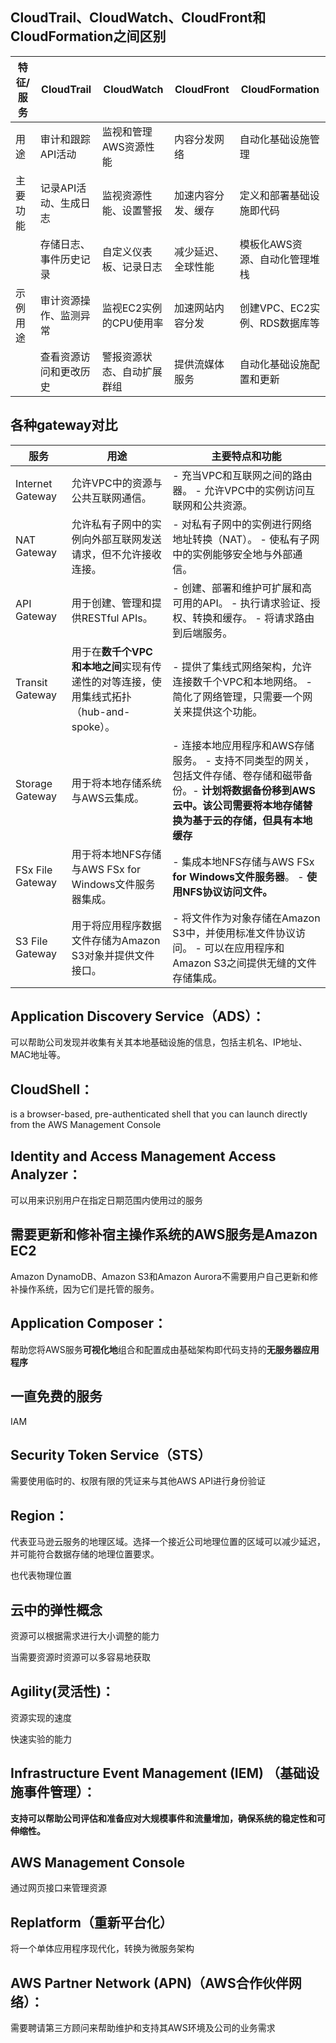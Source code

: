 ## CloudTrail、CloudWatch、CloudFront和CloudFormation之间区别

| 特征/服务         | CloudTrail                | CloudWatch                | CloudFront                | CloudFormation             |
|-------------------|--------------------------|--------------------------|--------------------------|---------------------------|
| 用途              | 审计和跟踪API活动         | 监视和管理AWS资源性能      | 内容分发网络             | 自动化基础设施管理           |
| 主要功能          | 记录API活动、生成日志     | 监视资源性能、设置警报    | 加速内容分发、缓存       | 定义和部署基础设施即代码       |
|                  | 存储日志、事件历史记录    | 自定义仪表板、记录日志     | 减少延迟、全球性能       | 模板化AWS资源、自动化管理堆栈 |
| 示例用途          | 审计资源操作、监测异常    | 监视EC2实例的CPU使用率    | 加速网站内容分发         | 创建VPC、EC2实例、RDS数据库等  |
|                  | 查看资源访问和更改历史    | 警报资源状态、自动扩展群组 | 提供流媒体服务         | 自动化基础设施配置和更新       |

## 各种gateway对比

| 服务               | 用途                                                         | 主要特点和功能                                                                                                        |
|--------------------|--------------------------------------------------------------|-----------------------------------------------------------------------------------------------------------------------|
| Internet Gateway   | 允许VPC中的资源与公共互联网通信。                         | - 充当VPC和互联网之间的路由器。 - 允许VPC中的实例访问互联网和公共资源。                                        |
| NAT Gateway        | 允许私有子网中的实例向外部互联网发送请求，但不允许接收连接。 | - 对私有子网中的实例进行网络地址转换（NAT）。 - 使私有子网中的实例能够安全地与外部通信。                            |
| API Gateway        | 用于创建、管理和提供RESTful APIs。                           | - 创建、部署和维护可扩展和高可用的API。 - 执行请求验证、授权、转换和缓存。 - 将请求路由到后端服务。                |
| Transit Gateway    | 用于在**数千个VPC和本地之间**实现有传递性的对等连接，使用集线式拓扑（hub-and-spoke）。 | - 提供了集线式网络架构，允许连接数千个VPC和本地网络。 - 简化了网络管理，只需要一个网关来提供这个功能。 |
| Storage Gateway    | 用于将本地存储系统与AWS云集成。                            | - 连接本地应用程序和AWS存储服务。 - 支持不同类型的网关，包括文件存储、卷存储和磁带备份。- **计划将数据备份移到AWS云中。该公司需要将本地存储替换为基于云的存储，但具有本地缓存**                        |
| FSx File Gateway   | 用于将本地NFS存储与AWS FSx for Windows文件服务器集成。    | - 集成本地NFS存储与AWS FSx **for Windows文件服务器**。 - **使用NFS协议访问文件。**                                    |
| S3 File Gateway    | 用于将应用程序数据文件存储为Amazon S3对象并提供文件接口。 | - 将文件作为对象存储在Amazon S3中，并使用标准文件协议访问。 - 可以在应用程序和Amazon S3之间提供无缝的文件存储集成。 |

## Application Discovery Service（ADS）：

可以帮助公司发现并收集有关其本地基础设施的信息，包括主机名、IP地址、MAC地址等。

## CloudShell：

is a browser-based, pre-authenticated shell that you can launch directly from the AWS Management Console

## Identity and Access Management Access Analyzer：

可以用来识别用户在指定日期范围内使用过的服务

## 需要更新和修补宿主操作系统的AWS服务是Amazon EC2

Amazon DynamoDB、Amazon S3和Amazon Aurora不需要用户自己更新和修补操作系统，因为它们是托管的服务。

## Application Composer：

帮助您将AWS服务**可视化地**组合和配置成由基础架构即代码支持的**无服务器应用程序**

## 一直免费的服务

IAM

## Security Token Service（STS）

需要使用临时的、权限有限的凭证来与其他AWS API进行身份验证

## Region：

代表亚马逊云服务的地理区域。选择一个接近公司地理位置的区域可以减少延迟，并可能符合数据存储的地理位置要求。

也代表物理位置

## 云中的弹性概念

资源可以根据需求进行大小调整的能力 
 
当需要资源时资源可以多容易地获取

## Agility(灵活性)：

资源实现的速度

快速实验的能力

## Infrastructure Event Management (IEM) （基础设施事件管理）：

**支持可以帮助公司评估和准备应对大规模事件和流量增加，确保系统的稳定性和可伸缩性。**

## AWS Management Console

通过网页接口来管理资源

## Replatform（重新平台化）

将一个单体应用程序现代化，转换为微服务架构

## AWS Partner Network (APN)（AWS合作伙伴网络）：

需要聘请第三方顾问来帮助维护和支持其AWS环境及公司的业务需求






